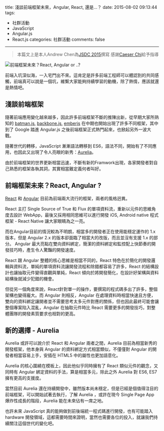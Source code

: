 title: 淺談前端框架未來，Angular, React, 還是...？
date: 2015-08-02 09:13:44
tags:
- 社群活動
- JavaScript
- Angular.js
- React.js
categories: 社群活動
comments: false
---

> 本篇文上是本人Andrew Chen為[JSDC 2015](http://jsdc.tw)撰寫
> 感謝[Caeser Chi](https://www.facebook.com/clonncd?fref=ts)給予指導

![前端框架未來？React, Angular or ..?](http://cdn.xenyomedia.com/sites/default/files/blog/rwd.png)

前端入坑深似海，一入宅門出不來。這肯定是許多前端工程師可以體認到的共同感觸，前端真可以說是一個坑，維繫大家能夠持續學習的動機，除了熱情，應該就還是熱情吧。

## 淺談前端框架

隨著前端應用變化越來越多，因此許多前端框架不斷的推陳出新，從早期大家所熟知的 [batman.js](http://batmanjs.org), [backbone.js](http://backbonejs.org), [emberjs](http://emberjs.com) 在中期也開始出現了許多不同框架，其中到了 Google 踏進 Angular.js 之後前端框架正式熱門起來，也掀起另外一波大戰。

隨著世代的轉移，JavaScript 漸漸語法轉移到 ES6，語法不同，開始有了不同應用，也因此又出現了令人亮眼的新秀：[Aurelia](http://aurelia.io)。

由於前端框架的世界更新相當迅速，不斷有新的Framwork出現，各家開發者對自己熟悉的框架各執其詞，其實相當難定義何者叫好。

## 前端框架未來？React, Angular ?

[React](http://facebook.github.io/react/) 和 [Angular](http://aurelia.io) 目前為前端兩大流行的框架，兩者的風格迥異。

React 主打 Single Source of True 和 Flux 的單項資料流，重新以元件的思維角度去設計 WebApp，最後又採用相同思維可以進行開發 iOS, Android native 程式框架 - React Native 讓大家眼睛為之一亮。

而在Angular目前的情況較為不明朗，相當多的開發者正在使用能穩定運作的 1.x 版本，但是 Angular 2.x 的版本卻面臨了相當大的改版，而且並沒有支援 1.x 的部分。 Angular 最大亮點在雙向資料綁定，簡潔的資料綁定和監控配上快節奏的開發技巧時，產生令人驚豔的開發速度。

React 跟 Angular 整體的核心思維是相當不同的，React 特色在於簡化的開發邏輯與資料流，單純的單項資料流讓開發流程和除錯都容易了許多，React 的結構設計也讓抽取元件變得直觀與單純，React 傾向於將開發簡化，在設計好架構與資料結構後就減少犯錯的機會。

但從另一個角度來說，React針對單一的操作，要撰寫的程式碼多出了許多，整個架構也變得龐大。而 Angular 則相反，Angular 在處理資料時相當快速且方便，雙向的資料綁定讓開者並不需要思考太多元件對應的關係，但也因此最終可能會讓整個專案陷入混亂，Angular 在抽取元件時比 React 需要更多的開發技巧，對整體團隊的開發素質要求也相對的更高。

## 新的選擇 - Aurelia

Aurelia 或許可以說介於 React 和 Angular 兩者之間，Aurelia 目前為相當新秀的開發框架，他本身與 Angular 的資料綁定方式相當類似，不僅僅對 Angular 的開發者相當容易上手，安插在 HTML5 中的屬性也更加語意化。

Aurelia 的核心圍繞在模板上，因此他似乎同時擁有了 React 類似元件的觀念，又同時有 Angular 綁定資料的手法，算是相當多元，除此之外 Aurelia 對 ES6, ES7 擁有更高的支援度。

當然目前 Aurelia 還在持續開發中，雖然版本尚未穩定，但是已經是個值得注目的前端框架，可以開始試著去執行，了解 Aurelia ，或許在現今 Single Page App 爆炸性成長的階段，Aurelia 能在未來佔有一席之地。

也許未來 JavaScript 真的能夠做到前後端統一程式碼進行開發，也有可能踏入 hardware 開發領域，這都需要時間來證明，當然也需要各位的投入，就讓我們持續關注這個世代的變化吧。
